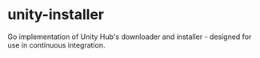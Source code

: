 # unity-installer
Go implementation of Unity Hub's downloader and installer - designed for use in continuous integration.